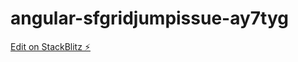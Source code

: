 # angular-sfgridjumpissue-ay7tyg

[Edit on StackBlitz ⚡️](https://stackblitz.com/edit/angular-sfgridjumpissue-ay7tyg)